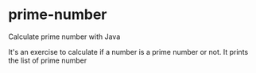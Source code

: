 # prime-number
Calculate prime number with Java

It's an exercise to calculate if a number is a prime number or not.
It prints the list of prime number
